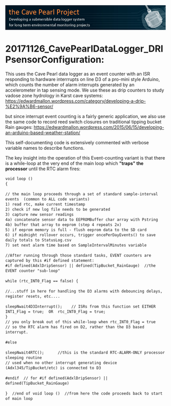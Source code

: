 <img src="https://github.com/EKMallon/The_Cave_Pearl_Project_CURRENT_codebuilds/blob/master/images/CavePearlProjectBanner_130x850px.jpg">

# 20171126_CavePearlDataLogger_DRIPsensorConfiguration:

This uses the Cave Pearl data logger as an event counter with an ISR responding to hardware interrrupts
on line D3 of a pro-mini style Arduino, which counts the number of alarm interrupts generated by 
an accelerometer in tap sensing mode. We use these as drip counters to study vadose zone hydrology 
in Karst cave systems:
https://edwardmallon.wordpress.com/category/developing-a-drip-%E2%9A%B6-sensor/

but since interrupt event counting is a fairly generic application, we also use the same code to 
record reed switch closures on traditional tipping bucket Rain gauges:
https://edwardmallon.wordpress.com/2015/06/15/developing-an-arduino-based-weather-station/ 

This self-documenting code is extensively commented with verbose variable names to describe functions.

The key insight into the operation of this Event-counting variant is that there is a while-loop 
at the very end of the main loop which **"traps" the processor** until the RTC alarm fires:

```
void loop ()
{

// the main loop proceeds through a set of standard sample-interval events  (common to ALL code variants)
1) read rtc, make current timestamp
2) check if new log file needs to be generated
3) capture new sensor readings
4a) concatenate sensor data to EEPROMBuffer char array with Pstring
4b) buffer that array to eeprom (step 4 repeats 2x)
5) if eeprom memory is full - flush eeprom data to the SD card
6) if midnight rollover occurs, trigger oncePerDayEvents() to save daily totals to StatusLog.csv 
7) set next alarm time based on SampleIntervalMinutes variable

//After running through those standard tasks, EVENT counters are captured by this #if defined statement:
#if defined(AdxlDripSensor) || defined(TipBucket_RainGauge)  //the EVENT counter "sub-loop"

while (rtc_INT0_Flag == false) { 

//...stuff in here for handling the D3 alarms with debouncing delays, register resets, etc....

sleepNwait4D3Interrupt();    // ISRs from this function set EITHER INT1_Flag = true;  OR  rtc_INT0_Flag = true;
} 
// you only break out of this while-loop when rtc_INT0_Flag = true 
// so the RTC alarm has fired on D2, rather than the D3 based interrupt. 

#else

sleepNwait4RTC();      //this is the standard RTC-ALARM-ONLY processor sleeping routine
// used when no other interrupt generating device (Adxl345/TipBucket/etc) is connected to D3

#endif  // for #if defined(AdxlDripSensor) || defined(TipBucket_RainGauge)

}  //end of void loop ()  //from here the code proceeds back to start of main loop
```

